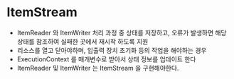 # ItemStream

- ItemReader 와 ItemWriter 처리 과정 중 상태를 저장하고, 오류가 발생하면 해당 상태를 참조하여 실패한 곳에서 재시작 하도록 지원
- 리소스를 열고 닫아야하며, 입출력 장치 초기화 등의 작업을 해야하는 경우
- ExecutionContext 를 매개변수로 받아서 상태 정보를 업데이트 한다
- ItemReader 및 ItemWriter 는 ItemStream 을 구현해야한다.